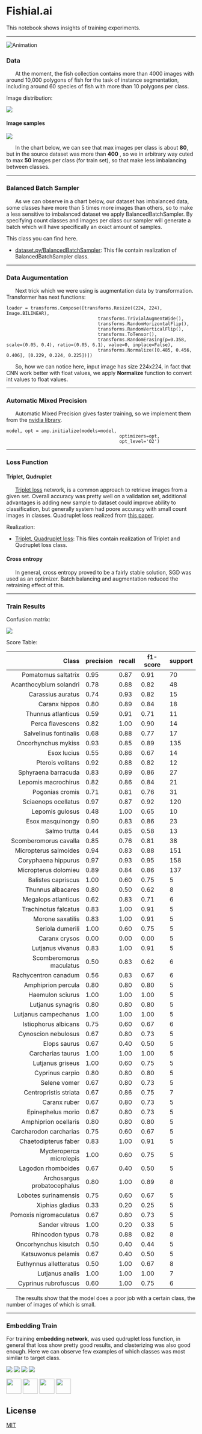 # Fishial.ai

This notebook shows insights of training experiments. 

---

![Animation](../imgs/boardProjector.gif)

### Data

&nbsp;&nbsp;&nbsp;&nbsp;&nbsp;&nbsp;At the moment, the fish collection contains more than 4000 images with around 10,000 polygons of fish for the task of instance segmentation, including around 60 species of fish with more than 10 polygons per class.

Image distribution:

<div style="width:200px">

![](../imgs/img_distribution.png)
</div>

#### Image samples

<div style="width:300px">

![](../imgs/images_sample.png)
</div>


&nbsp;&nbsp;&nbsp;&nbsp;&nbsp;&nbsp;In the chart below, we can see that max images per class is about **80**, but in the source dataset was more than **400** , so we in arbitrary way cuted to max **50** images per class (for train set), so that make less imbalancing between classes.

---

### Balanced Batch Sampler

&nbsp;&nbsp;&nbsp;&nbsp;&nbsp;&nbsp;As we can observe in a chart below, our dataset has imbalanced data, some classes have more than 5 times more images than others, so to make a less sensitive to imbalanced dataset we apply BalancedBatchSampler.  By specifying count classes and images per class our sampler will generate a batch which will have specifically an exact amount of samples.

This class you can find here.
* [dataset.py/BalancedBatchSampler](../module/classification_package/src/dataset.py): This file contain realization of BalancedBatchSampler class.

---

### Data Augumentation

&nbsp;&nbsp;&nbsp;&nbsp;&nbsp;&nbsp;Next trick which we were using is augmentation data by transformation. Transformer has next functions:

```
loader = transforms.Compose([transforms.Resize((224, 224), Image.BILINEAR),
                                  transforms.TrivialAugmentWide(),
                                  transforms.RandomHorizontalFlip(),
                                  transforms.RandomVerticalFlip(),
                                  transforms.ToTensor(),
                                  transforms.RandomErasing(p=0.358, scale=(0.05, 0.4), ratio=(0.05, 6.1), value=0, inplace=False),
                                  transforms.Normalize([0.485, 0.456, 0.406], [0.229, 0.224, 0.225])])
```

&nbsp;&nbsp;&nbsp;&nbsp;&nbsp;&nbsp;So, how we can notice here, input image has size 224x224, in fact that CNN work better with float values, we apply **Normalize** function to convert int values to float values.

---

### Automatic Mixed Precision 

&nbsp;&nbsp;&nbsp;&nbsp;&nbsp;&nbsp;Automatic Mixed Precision gives faster training, so we implement them from the [nvidia library](https://github.com/NVIDIA/apex). 


```
model, opt = amp.initialize(models=model,
                                          optimizers=opt,
                                          opt_level='O2')
```

---

### Loss Function

#### Triplet, Qudruplet 
&nbsp;&nbsp;&nbsp;&nbsp;&nbsp;&nbsp;[Triplet loss](https://arxiv.org/pdf/1503.03832.pdf) network, is a common approach to retrieve images from a given set. Overall accuracy was pretty well on a validation set, additional advantages is adding new sample to dataset could improve ability to classification, but generally system had poore accuracy with small count images in classes. Quadruplet loss realized from [this paper](https://arxiv.org/pdf/1704.01719.pdf). 

Realization: 
* [Triplet, Quadruplet loss](../module/classification_package/src/loss_functions.py): This files contain realization of Triplet and Qudruplet loss class.

#### Cross entropy

&nbsp;&nbsp;&nbsp;&nbsp;&nbsp;&nbsp;In general, cross entropy proved to be a fairly stable solution, SGD was used as an optimizer. Batch balancing and augmentation reduced the retraining effect of this.

 ---
 
### Train Results

Confusion matrix:

<div style="width:500px">

![](../imgs/image5.png)
</div>

Score Table:


| Class | precision  | recall | f1-score | support |
| -------------: | ------------- | ------------- | ------------- | ------------- |
| Pomatomus saltatrix | 0.95 | 0.87 | 0.91 | 70 |
| Acanthocybium solandri | 0.78 | 0.88 | 0.82 | 48 |
| Carassius auratus | 0.74 | 0.93 | 0.82 | 15 |
| Caranx hippos | 0.80 | 0.89 | 0.84 | 18 |
| Thunnus atlanticus | 0.59 | 0.91 | 0.71 | 11 |
| Perca flavescens | 0.82 | 1.00 | 0.90 | 14 |
| Salvelinus fontinalis | 0.68 | 0.88 | 0.77 | 17 |
| Oncorhynchus mykiss | 0.93 | 0.85 | 0.89 | 135 |
| Esox lucius | 0.55 | 0.86 | 0.67 | 14 |
| Pterois volitans | 0.92 | 0.88 | 0.82 | 12 |
| Sphyraena barracuda | 0.83 | 0.89 | 0.86 | 27 |
| Lepomis macrochirus | 0.82 | 0.86 | 0.84 | 21 |
| Pogonias cromis | 0.71 | 0.81 | 0.76 | 31 |
| Sciaenops ocellatus | 0.97 | 0.87 | 0.92 | 120 |
| Lepomis gulosus | 0.48 | 1.00 | 0.65 | 10 |
| Esox masquinongy | 0.90 | 0.83 | 0.86 | 23 |
| Salmo trutta | 0.44 | 0.85 | 0.58 | 13 |
| Scomberomorus cavalla | 0.85 | 0.76 | 0.81 | 38 |
| Micropterus salmoides | 0.94 | 0.83 | 0.88 | 151 |
| Coryphaena hippurus | 0.97 | 0.93 | 0.95 | 158 |
| Micropterus dolomieu | 0.89 | 0.84 | 0.86 | 137 |
| Balistes capriscus | 1.00 | 0.60 | 0.75 | 5 |
| Thunnus albacares | 0.80 | 0.50 | 0.62 | 8 |
| Megalops atlanticus | 0.62 | 0.83 | 0.71 | 6 |
| Trachinotus falcatus | 0.83 | 1.00 | 0.91 | 5 |
| Morone saxatilis | 0.83 | 1.00 | 0.91 | 5 |
| Seriola dumerili | 1.00 | 0.60 | 0.75 | 5 |
| Caranx crysos | 0.00 | 0.00 | 0.00 | 5 |
| Lutjanus vivanus | 0.83 | 1.00 | 0.91 | 5 |
| Scomberomorus maculatus | 0.50 | 0.83 | 0.62 | 6 |
| Rachycentron canadum | 0.56 | 0.83 | 0.67 | 6 |
| Amphiprion percula | 0.80 | 0.80 | 0.80 | 5 |
| Haemulon sciurus | 1.00 | 1.00 | 1.00 | 5 |
| Lutjanus synagris | 0.80 | 0.80 | 0.80 | 5 |
| Lutjanus campechanus | 1.00 | 1.00 | 1.00 | 5 |
| Istiophorus albicans | 0.75 | 0.60 | 0.67 | 6 |
| Cynoscion nebulosus | 0.67 | 0.80 | 0.73 | 5 |
| Elops saurus | 0.67 | 0.40 | 0.50 | 5 |
| Carcharias taurus | 1.00 | 1.00 | 1.00 | 5 |
| Lutjanus griseus | 1.00 | 0.60 | 0.75 | 5 |
| Cyprinus carpio | 0.80 | 0.80 | 0.80 | 5 |
| Selene vomer | 0.67 | 0.80 | 0.73 | 5 |
| Centropristis striata | 0.67 | 0.86 | 0.75 | 7 |
| Caranx ruber | 0.67 | 0.80 | 0.73 | 5 |
| Epinephelus morio | 0.67 | 0.80 | 0.73 | 5 |
| Amphiprion ocellaris | 0.80 | 0.80 | 0.80 | 5 |
| Carcharodon carcharias | 0.75 | 0.60 | 0.67 | 5 |
| Chaetodipterus faber | 0.83 | 1.00 | 0.91 | 5 |
| Mycteroperca microlepis | 1.00 | 0.60 | 0.75 | 5 |
| Lagodon rhomboides | 0.67 | 0.40 | 0.50 | 5 |
| Archosargus probatocephalus | 0.80 | 1.00 | 0.89 | 8 |
| Lobotes surinamensis | 0.75 | 0.60 | 0.67 | 5 |
| Xiphias gladius | 0.33 | 0.20 | 0.25 | 5 |
| Pomoxis nigromaculatus | 0.67 | 0.80 | 0.73 | 5 |
| Sander vitreus | 1.00 | 0.20 | 0.33 | 5 |
| Rhincodon typus | 0.78 | 0.88 | 0.82 | 8 |
| Oncorhynchus kisutch | 0.50 | 0.40 | 0.44 | 5 |
| Katsuwonus pelamis | 0.67 | 0.40 | 0.50 | 5 |
| Euthynnus alletteratus | 0.50 | 1.00 | 0.67 | 8 |
| Lutjanus analis | 1.00 | 1.00 | 1.00 | 7 |
| Cyprinus rubrofuscus | 0.60 | 1.00 | 0.75 | 6 |

&nbsp;&nbsp;&nbsp;&nbsp;&nbsp;&nbsp;The results show that the model does a poor job with a certain class, the number of images of which is small. 

---

### Embedding Train 

For training **embedding network**, was used qudruplet loss function, in general that loss show pretty good results, and clasterizing was also good enough. Here we can observe few examples of which classes was most similar to target class.

 ![](../imgs/sim/1.png)
 ![](../imgs/sim/2.png)
 ![](../imgs/sim/3.png)
 ![](../imgs/sim/4.png)  
 

<p float="left">
  <img src="https://fishial.ai/static/fishial_logo-2c651a547f55002df228d91f57178377.png" height="40" />
  <img src="https://wp.fishial.ai/wp-content/uploads/2020/08/68e6fe03-e654-4d15-9161-98715ff1f393.png" height="40" /> 
  <img src="https://wp.fishial.ai/wp-content/uploads/2021/01/WYE-Foundation-Full-Color.png" height="40" />
  <img src="https://wp.fishial.ai/wp-content/uploads/2019/08/dotcom-standard.png" height="40" />
</p>


## License

[MIT](https://choosealicense.com/licenses/mit/)

